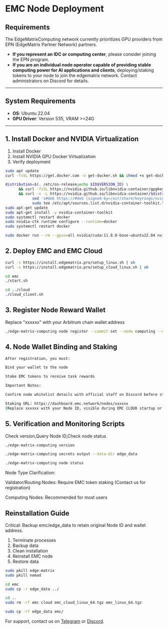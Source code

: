 # EMC Node Deployment

## Requirements
The EdgeMatrixComputing network currently prioritizes GPU providers from EPN (EdgeMatrix Partner Network) partners.  

- **If you represent an IDC or computing center**, please consider joining the EPN program.  
- **If you are an individual node operator capable of providing stable computing power for AI applications and clients**, deploying/staking tokens to your node to join the edgematrix network. Contact administrators on Discord for details.  

---

## System Requirements
- **OS**: Ubuntu 22.04  
- **GPU Driver**: Version 535, VRAM >=24G  

---

## 1. Install Docker and NVIDIA Virtualization
1. Install Docker
2. Install NVIDIA GPU Docker Virtualization
3. Verify deployment
```bash
sudo apt update
curl -fsSL https://get.docker.com -o get-docker.sh && chmod +x get-docker.sh && bash get-docker.sh

distribution=$(. /etc/os-release;echo $ID$VERSION_ID) \
      && curl -fsSL https://nvidia.github.io/libnvidia-container/gpgkey | sudo gpg --dearmor -o /usr/share/keyrings/nvidia-container-toolkit-keyring.gpg \
      && curl -s -L https://nvidia.github.io/libnvidia-container/$distribution/libnvidia-container.list | \
            sed 's#deb https://#deb [signed-by=/usr/share/keyrings/nvidia-container-toolkit-keyring.gpg] https://#g' | \
            sudo tee /etc/apt/sources.list.d/nvidia-container-toolkit.list
sudo apt-get update
sudo apt-get install -y nvidia-container-toolkit
sudo systemctl restart docker
sudo nvidia-ctk runtime configure --runtime=docker
sudo systemctl restart docker

sudo docker run --rm --gpus=all nvidia/cuda:11.8.0-base-ubuntu22.04 nvidia-smi
```

## 2. Deploy EMC and EMC Cloud
```bash
curl -s https://install.edgematrix.pro/setup_linux.sh | sh
curl -s https://install.edgematrix.pro/setup_cloud_linux.sh | sh

cd emc
./start.sh

cd ../cloud
./cloud_client.sh
```

## 3. Register Node Reward Wallet
Replace "xxxxxx" with your Arbitrum chain wallet address
```bash
./edge-matrix-computing node register --commit set --node computing --owner xxxxxx
```

## 4. Node Wallet Binding and Staking
```bash
After registration, you must:

Bind your wallet to the node

Stake EMC tokens to receive task rewards

Important Notes:

Confirm node whitelist details with official staff on Discord before staking

Staking URL: https://dashboard.emc.network/nodes/xxxxxx
(Replace xxxxxx with your Node ID, visible during EMC CLOUD startup or via verification scripts in Section 5)
```

## 5. Verification and Monitoring Scripts
Check version,Query Node ID,Check node status
```bash
./edge-matrix-computing version

./edge-matrix-computing secrets output --data-dir edge_data

./edge-matrix-computing node status
```
Node Type Clarification:

Validator/Routing Nodes: Require EMC token staking (Contact us for registration)

Computing Nodes: Recommended for most users

## Reinstallation Guide
Critical: Backup emc/edge_data to retain original Node ID and wallet address.
1. Terminate processes
2. Backup data
3. Clean installation
4. Reinstall EMC node
5. Restore data
```bash
sudo pkill edge-matrix 
sudo pkill nomad

cd emc
sudo cp -r edge_data ../

cd ..
sudo rm -rf emc cloud emc_cloud_linux_64.tgz emc_linux_64.tgz

sudo cp -rf edge_data emc/
```

For support, contact us on [Telegram](https://t.me/emc_network) or [Discord](https://discord.com/invite/emcnetwork).